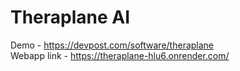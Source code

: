 # Theraplane AI
Demo - https://devpost.com/software/theraplane
<br>
Webapp link - https://theraplane-hlu6.onrender.com/
